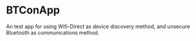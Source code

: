 # BTConApp
An test app for using Wifi-Direct as device discovery method, and unsecure Bluetooth as communications method.
